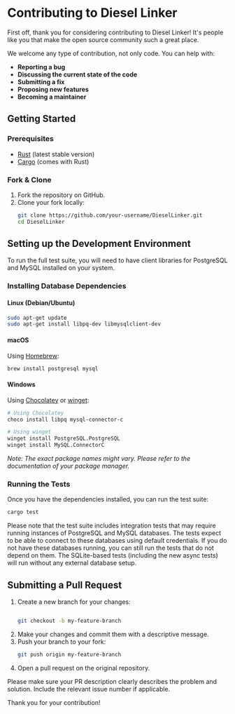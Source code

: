 # Contributing to Diesel Linker

First off, thank you for considering contributing to Diesel Linker! It's people like you that make the open source community such a great place.

We welcome any type of contribution, not only code. You can help with:
*   **Reporting a bug**
*   **Discussing the current state of the code**
*   **Submitting a fix**
*   **Proposing new features**
*   **Becoming a maintainer**

## Getting Started

### Prerequisites

*   [Rust](https://www.rust-lang.org/tools/install) (latest stable version)
*   [Cargo](https://doc.rust-lang.org/cargo/) (comes with Rust)

### Fork & Clone

1.  Fork the repository on GitHub.
2.  Clone your fork locally:
    ```sh
    git clone https://github.com/your-username/DieselLinker.git
    cd DieselLinker
    ```

## Setting up the Development Environment

To run the full test suite, you will need to have client libraries for PostgreSQL and MySQL installed on your system.

### Installing Database Dependencies

#### Linux (Debian/Ubuntu)

```sh
sudo apt-get update
sudo apt-get install libpq-dev libmysqlclient-dev
```

#### macOS

Using [Homebrew](https://brew.sh/):

```sh
brew install postgresql mysql
```

#### Windows

Using [Chocolatey](https://chocolatey.org/) or [winget](https://docs.microsoft.com/en-us/windows/package-manager/winget/):

```sh
# Using Chocolatey
choco install libpq mysql-connector-c

# Using winget
winget install PostgreSQL.PostgreSQL
winget install MySQL.ConnectorC
```
*Note: The exact package names might vary. Please refer to the documentation of your package manager.*

### Running the Tests

Once you have the dependencies installed, you can run the test suite:

```sh
cargo test
```

Please note that the test suite includes integration tests that may require running instances of PostgreSQL and MySQL databases. The tests expect to be able to connect to these databases using default credentials. If you do not have these databases running, you can still run the tests that do not depend on them. The SQLite-based tests (including the new async tests) will run without any external database setup.

## Submitting a Pull Request

1.  Create a new branch for your changes:
    ```sh

    git checkout -b my-feature-branch
    ```
2.  Make your changes and commit them with a descriptive message.
3.  Push your branch to your fork:
    ```sh
    git push origin my-feature-branch
    ```
4.  Open a pull request on the original repository.

Please make sure your PR description clearly describes the problem and solution. Include the relevant issue number if applicable.

Thank you for your contribution!
